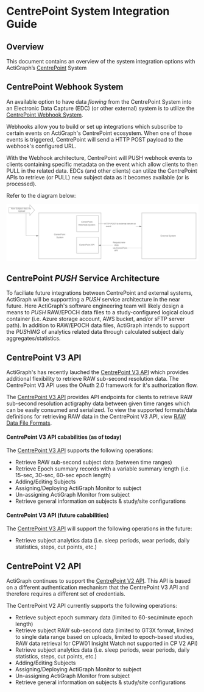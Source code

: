 # CentrePoint System Integration Guide

## Overview
This document contains an overview of the system integration options with ActiGraph’s [CentrePoint](https://actigraphcorp.com/centrepoint/) System

## CentrePoint Webhook System
An available option to have data *flowing* from the CentrePoint System into an Electronic Data Capture (EDC) (or other external) system is to utilize the [CentrePoint Webhook System](https://github.com/actigraph/CentrePointWebhookDocumentation). 

Webhooks allow you to build or set up integrations which subscribe to certain events on ActiGraph's CentrePoint ecosystem. When one of those events is triggered, CentrePoint will send a HTTP POST payload to the webhook's configured URL. 

With the Webhook architecture, CentrePoint will PUSH webhook events to clients containing specific metadata on the event which allow clients to then PULL in the related data. EDCs (and other clients) can utilze the CentrePoint APIs to retrieve (or PULL) new subject data as it becomes available (or is processed). 

Refer to the diagram below:

![Kiku](webhook_diagram.png)

## CentrePoint *PUSH* Service Architecture 
To faciliate future integrations between CentrePoint and external systems, ActiGraph will be supportting a *PUSH* service architecture in the near future. Here ActiGraph's software engineering team will likely design a means to *PUSH* RAW/EPOCH data files to a study-configured logical cloud container (i.e. Azure storage account, AWS bucket, and/or sFTP server path). In addition to RAW/EPOCH data files, ActiGraph intends to support the *PUSHING* of analytics related data through calculated subject daily aggregates/statistics.


## CentrePoint V3 API

ActiGraph's has recently lauched the [CentrePoint V3 API](https://github.com/actigraph/CentrePoint3APIDocumentation) which provides additional flexibility to retrieve RAW sub-second resolution data. The CentrePoint V3 API uses the OAuth 2.0 framework for it's authorization flow.

The [CentrePoint V3 API](https://github.com/actigraph/CentrePoint3APIDocumentation) provides API endpoints for clients to retrieve RAW sub-second resolution actigraphy data between given time ranges which can be easily consumed and serialized. To view the supported formats/data definitions for retrieving RAW data in the CentrePoint V3 API, view [RAW Data File Formats]( https://github.com/actigraph/CentrePoint3APIDocumentation/blob/master/sections/raw_data_file_formats.md).

#### CentrePoint V3 API cababilities (as of today)

The [CentrePoint V3 API](https://github.com/actigraph/CentrePoint3APIDocumentation) supports the following operations:

+ Retrieve RAW sub-second subject data (between time ranges)
+ Retrieve Epoch summary records with a variable summary length (i.e. 15-sec, 30-sec, 60-sec epoch length)
+ Adding/Editing Subjects
+ Assigning/Deploying ActiGraph Monitor to subject
+ Un-assigning ActiGraph Monitor from subject
+ Retrieve general information on subjects & study/site configurations

#### CentrePoint V3 API (future cababilities)

The [CentrePoint V3 API](https://github.com/actigraph/CentrePoint3APIDocumentation) will support the following operations in the future:

+ Retrieve subject analytics data (i.e. sleep periods, wear periods, daily statistics, steps, cut points, etc.)

## CentrePoint V2 API

ActiGraph continues to support the [CentrePoint V2 API](https://github.com/actigraph/StudyAdminAPIDocumentation). This API is based on a different authentication mechanism that the CentrePoint V3 API and therefore requires a different set of credentials.

The CentrePoint V2 API currently supports the following operations:

+ Retrieve subject epoch summary data  (limited to 60-sec/minute epoch length)
+ Retrieve subject RAW sub-second data (limited to GT3X format, limited to single data range based on uploads, limited to epoch-based studies, RAW data retrieval for CPW01 Insight Watch not supported in CP V2 API)
+ Retrieve subject analytics data (i.e. sleep periods, wear periods, daily statistics, steps, cut points, etc.)
+ Adding/Editing Subjects
+ Assigning/Deploying ActiGraph Monitor to subject
+ Un-assigning ActiGraph Monitor from subject
+ Retrieve general information on subjects & study/site configurations



